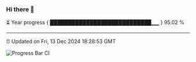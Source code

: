 ### Hi there 👋

⏳ Year progress { ████████████████████████████▁▁ } 95.02 %

---

⏰ Updated on Fri, 13 Dec 2024 18:28:53 GMT

![Progress Bar CI](https://github.com/liununu/liununu/workflows/Progress%20Bar%20CI/badge.svg)
